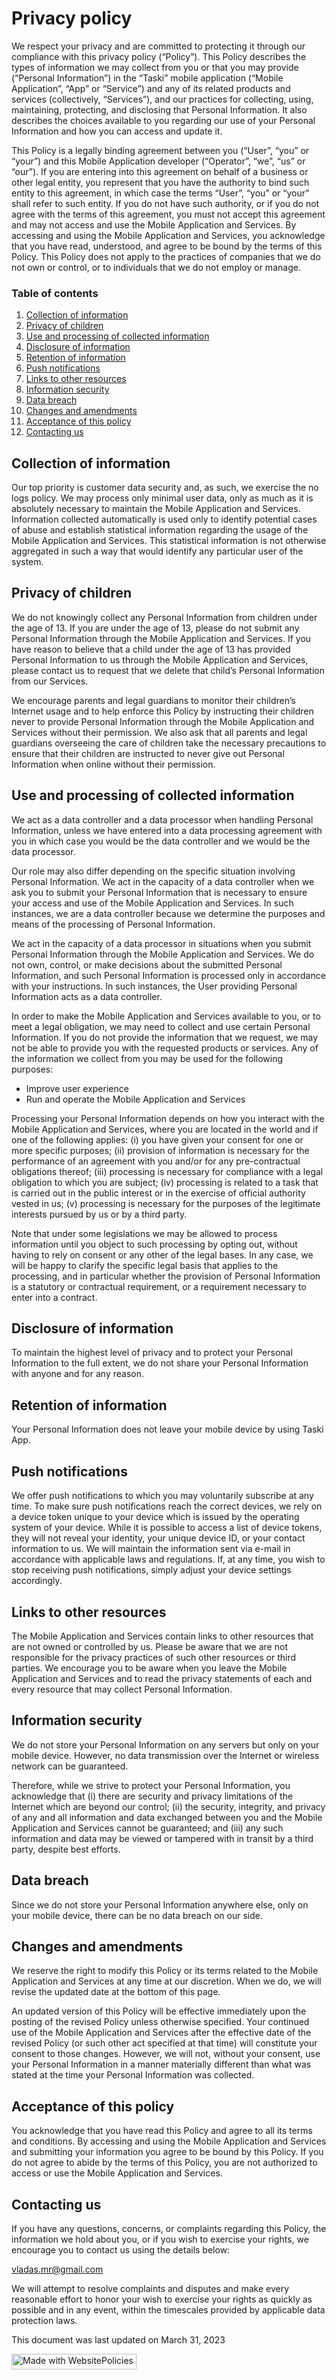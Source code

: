 <h1>Privacy policy</h1>

<p>
We respect your privacy and are committed to protecting it through our compliance with this privacy policy (&#8220;Policy&#8221;). This Policy describes the types of information we may collect from you or that you may provide (&#8220;Personal Information&#8221;) in the &#8220;Taski&#8221; mobile application (&#8220;Mobile Application&#8221;, &#8220;App&#8221; or &#8220;Service&#8221;) and any of its related products and services (collectively, &#8220;Services&#8221;), and our practices for collecting, using, maintaining, protecting, and disclosing that Personal Information. It also describes the choices available to you regarding our use of your Personal Information and how you can access and update it.
</p>

<p>
This Policy is a legally binding agreement between you (&#8220;User&#8221;, &#8220;you&#8221; or &#8220;your&#8221;) and this Mobile Application developer (&#8220;Operator&#8221;, &#8220;we&#8221;, &#8220;us&#8221; or &#8220;our&#8221;). If you are entering into this agreement on behalf of a business or other legal entity, you represent that you have the authority to bind such entity to this agreement, in which case the terms &#8220;User&#8221;, &#8220;you&#8221; or &#8220;your&#8221; shall refer to such entity. If you do not have such authority, or if you do not agree with the terms of this agreement, you must not accept this agreement and may not access and use the Mobile Application and Services. By accessing and using the Mobile Application and Services, you acknowledge that you have read, understood, and agree to be bound by the terms of this Policy. This Policy does not apply to the practices of companies that we do not own or control, or to individuals that we do not employ or manage.
</p>

<div class="wpembed-toc">
  <h3>Table of contents</h3>
  <ol class="wpembed-toc">
    <li><a href="#collection-of-information">Collection of information</a></li>
    <li><a href="#privacy-of-children">Privacy of children</a></li>
    <li><a href="#use-and-processing-of-collected-information">Use and processing of collected information</a></li>
    <li><a href="#disclosure-of-information">Disclosure of information</a></li>
    <li><a href="#retention-of-information">Retention of information</a></li>
    <li><a href="#push-notifications">Push notifications</a></li>
    <li><a href="#links-to-other-resources">Links to other resources</a></li>
    <li><a href="#information-security">Information security</a></li>
    <li><a href="#data-breach">Data breach</a></li>
    <li><a href="#changes-and-amendments">Changes and amendments</a></li>
    <li><a href="#acceptance-of-this-policy">Acceptance of this policy</a></li>
    <li><a href="#contacting-us">Contacting us</a></li>
  </ol>
</div>

<h2 id="collection-of-information">Collection of information</h2>

<p>
Our top priority is customer data security and, as such, we exercise the no logs policy. We may process only minimal user data, only as much as it is absolutely necessary to maintain the Mobile Application and Services. Information collected automatically is used only to identify potential cases of abuse and establish statistical information regarding the usage of the Mobile Application and Services. This statistical information is not otherwise aggregated in such a way that would identify any particular user of the system.
</p>

<h2 id="privacy-of-children">Privacy of children</h2>

<p>
We do not knowingly collect any Personal Information from children under the age of 13. If you are under the age of 13, please do not submit any Personal Information through the Mobile Application and Services. If you have reason to believe that a child under the age of 13 has provided Personal Information to us through the Mobile Application and Services, please contact us to request that we delete that child&#8217;s Personal Information from our Services.
</p>

<p>
We encourage parents and legal guardians to monitor their children&#8217;s Internet usage and to help enforce this Policy by instructing their children never to provide Personal Information through the Mobile Application and Services without their permission. We also ask that all parents and legal guardians overseeing the care of children take the necessary precautions to ensure that their children are instructed to never give out Personal Information when online without their permission.
</p>

<h2 id="use-and-processing-of-collected-information">Use and processing of collected information</h2>

<p>
We act as a data controller and a data processor when handling Personal Information, unless we have entered into a data processing agreement with you in which case you would be the data controller and we would be the data processor.
</p>

<p>
Our role may also differ depending on the specific situation involving Personal Information. We act in the capacity of a data controller when we ask you to submit your Personal Information that is necessary to ensure your access and use of the Mobile Application and Services. In such instances, we are a data controller because we determine the purposes and means of the processing of Personal Information.
</p>

<p>
We act in the capacity of a data processor in situations when you submit Personal Information through the Mobile Application and Services. We do not own, control, or make decisions about the submitted Personal Information, and such Personal Information is processed only in accordance with your instructions. In such instances, the User providing Personal Information acts as a data controller.
</p>

<p>
In order to make the Mobile Application and Services available to you, or to meet a legal obligation, we may need to collect and use certain Personal Information. If you do not provide the information that we request, we may not be able to provide you with the requested products or services. Any of the information we collect from you may be used for the following purposes:
</p>

<ul>
  <li>Improve user experience</li>
  <li>Run and operate the Mobile Application and Services</li>
</ul>

<p>
Processing your Personal Information depends on how you interact with the Mobile Application and Services, where you are located in the world and if one of the following applies: (i) you have given your consent for one or more specific purposes; (ii) provision of information is necessary for the performance of an agreement with you and/or for any pre-contractual obligations thereof; (iii) processing is necessary for compliance with a legal obligation to which you are subject; (iv) processing is related to a task that is carried out in the public interest or in the exercise of official authority vested in us; (v) processing is necessary for the purposes of the legitimate interests pursued by us or by a third party.
</p>

<p>
Note that under some legislations we may be allowed to process information until you object to such processing by opting out, without having to rely on consent or any other of the legal bases. In any case, we will be happy to clarify the specific legal basis that applies to the processing, and in particular whether the provision of Personal Information is a statutory or contractual requirement, or a requirement necessary to enter into a contract.
</p>

<h2 id="disclosure-of-information">Disclosure of information</h2>

<p>
To maintain the highest level of privacy and to protect your Personal Information to the full extent, we do not share your Personal Information with anyone and for any reason.
</p>

<h2 id="retention-of-information">Retention of information</h2>

<p>
Your Personal Information does not leave your mobile device by using Taski App.
</p>

<h2 id="push-notifications">Push notifications</h2>

<p>
We offer push notifications to which you may voluntarily subscribe at any time. To make sure push notifications reach the correct devices, we rely on a device token unique to your device which is issued by the operating system of your device. While it is possible to access a list of device tokens, they will not reveal your identity, your unique device ID, or your contact information to us. We will maintain the information sent via e-mail in accordance with applicable laws and regulations. If, at any time, you wish to stop receiving push notifications, simply adjust your device settings accordingly.</p>

<h2 id="links-to-other-resources">Links to other resources</h2>

<p>
The Mobile Application and Services contain links to other resources that are not owned or controlled by us. Please be aware that we are not responsible for the privacy practices of such other resources or third parties. We encourage you to be aware when you leave the Mobile Application and Services and to read the privacy statements of each and every resource that may collect Personal Information.
</p>

<h2 id="information-security">Information security</h2>

<p>
We do not store your Personal Information on any servers but only on your mobile device. However, no data transmission over the Internet or wireless network can be guaranteed.</p>

<p>
Therefore, while we strive to protect your Personal Information, you acknowledge that (i) there are security and privacy limitations of the Internet which are beyond our control; (ii) the security, integrity, and privacy of any and all information and data exchanged between you and the Mobile Application and Services cannot be guaranteed; and (iii) any such information and data may be viewed or tampered with in transit by a third party, despite best efforts.
</p>

<h2 id="data-breach">Data breach</h2>

<p>
Since we do not store your Personal Information anywhere else, only on your mobile device, there can be no data breach on our side.
</p>

<h2 id="changes-and-amendments">Changes and amendments</h2>

<p>
We reserve the right to modify this Policy or its terms related to the Mobile Application and Services at any time at our discretion. When we do, we will revise the updated date at the bottom of this page.
</p>

<p>
An updated version of this Policy will be effective immediately upon the posting of the revised Policy unless otherwise specified. Your continued use of the Mobile Application and Services after the effective date of the revised Policy (or such other act specified at that time) will constitute your consent to those changes. However, we will not, without your consent, use your Personal Information in a manner materially different than what was stated at the time your Personal Information was collected.
</p>

<h2 id="acceptance-of-this-policy">Acceptance of this policy</h2>

<p>
You acknowledge that you have read this Policy and agree to all its terms and conditions. By accessing and using the Mobile Application and Services and submitting your information you agree to be bound by this Policy. If you do not agree to abide by the terms of this Policy, you are not authorized to access or use the Mobile Application and Services.
</p>

<h2 id="contacting-us">Contacting us</h2>

<p>
If you have any questions, concerns, or complaints regarding this Policy, the information we hold about you, or if you wish to exercise your rights, we encourage you to contact us using the details below:
</p>

<p>
<a href="&#109;&#097;&#105;&#108;&#116;&#111;&#058;v&#108;&#97;das.&#109;&#114;&#64;&#103;mai&#108;.&#99;o&#109;">&#118;&#108;&#97;d&#97;&#115;&#46;&#109;r&#64;&#103;m&#97;&#105;&#108;&#46;&#99;om</a>
</p>

<p>
We will attempt to resolve complaints and disputes and make every reasonable effort to honor your wish to exercise your rights as quickly as possible and in any event, within the timescales provided by applicable data protection laws.
</p>

<p>
This document was last updated on March 31, 2023
</p>

<p class="madewith">
<a href="https://www.websitepolicies.com/?via=madewithbadge" target="_blank" rel="nofollow"><img width="200" height="25" alt="Made with WebsitePolicies" src="https://cdn.websitepolicies.io/img/badge.png" srcset="https://cdn.websitepolicies.io/img/badge_2x.png 2x"></a>
</p>
